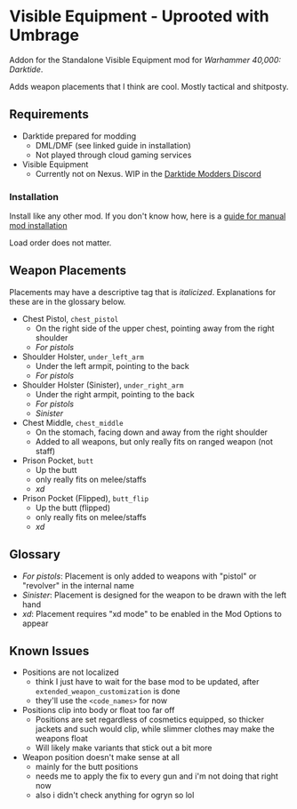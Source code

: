 # Visible Equipment - Uprooted with Umbrage
Addon for the Standalone Visible Equipment mod for *Warhammer 40,000: Darktide*.

Adds weapon placements that I think are cool. Mostly tactical and shitposty. 

## Requirements
- Darktide prepared for modding
    - DML/DMF (see linked guide in installation)
    - Not played through cloud gaming services
- Visible Equipment
    - Currently not on Nexus. WIP in the [Darktide Modders Discord](https://discord.gg/rKYWtaDx4D)

### Installation 

Install like any other mod. If you don't know how, here is a [guide for manual mod installation](https://dmf-docs.darkti.de/#/installing-mods)

Load order does not matter.

## Weapon Placements
Placements may have a descriptive tag that is *italicized*. Explanations for these are in the glossary below.
-  Chest Pistol, `chest_pistol`
    - On the right side of the upper chest, pointing away from the right shoulder
    - *For pistols*
- Shoulder Holster, `under_left_arm`
    - Under the left armpit, pointing to the back
    - *For pistols*
- Shoulder Holster (Sinister), `under_right_arm`
    - Under the right armpit, pointing to the back
    - *For pistols*
    - *Sinister*
- Chest Middle, `chest_middle`
    - On the stomach, facing down and away from the right shoulder
    - Added to all weapons, but only really fits on ranged weapon (not staff)
- Prison Pocket, `butt`
    - Up the butt
    - only really fits on melee/staffs
    - *xd*
- Prison Pocket (Flipped), `butt_flip`
    - Up the butt (flipped)
    - only really fits on melee/staffs
    - *xd*

## Glossary
- *For pistols*: Placement is only added to weapons with "pistol" or "revolver" in the internal name
- *Sinister*: Placement is designed for the weapon to be drawn with the left hand
- *xd*: Placement requires "xd mode" to be enabled in the Mod Options to appear

## Known Issues
- Positions are not localized
    - think I just have to wait for the base mod to be updated, after `extended_weapon_customization` is done
    - they'll use the `<code_names>` for now
- Positions clip into body or float too far off
    - Positions are set regardless of cosmetics equipped, so thicker jackets and such would clip, while slimmer clothes may make the weapons float
    - Will likely make variants that stick out a bit more
- Weapon position doesn't make sense at all
    - mainly for the butt positions
    - needs me to apply the fix to every gun and i'm not doing that right now
    - also i didn't check anything for ogryn so lol